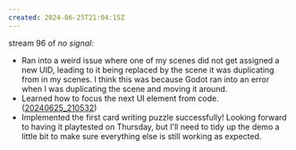```yaml
---
created: 2024-06-25T21:04:15Z
---
```


stream 96 of _no signal_:
- Ran into a weird issue where one of my scenes did not get assigned a new UID, leading to it being replaced by the scene it was duplicating from in my scenes. I think this was because Godot ran into an error when I was duplicating the scene and moving it around.
- Learned how to focus the next UI element from code. ([20240625_210532](20240625_210532.md))
- Implemented the first card writing puzzle successfully! Looking forward to having it playtested on Thursday, but I'll need to tidy up the demo a little bit to make sure everything else is still working as expected.
